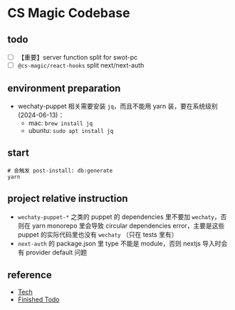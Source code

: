 # CS Magic Codebase

## todo

- [ ] 【重要】server function split for swot-pc 
- [ ] `@cs-magic/react-hooks` split next/next-auth

## environment preparation

- wechaty-puppet 相关需要安装 `jq`，而且不能用 yarn 装，要在系统级别 (2024-06-13)：
    - mac: `brew install jq`
    - ubuntu: `sudo apt install jq`

## start

```shell
# 会触发 post-install: db:generate
yarn
```

## project relative instruction

- `wechaty-puppet-*` 之类的 puppet 的 dependencies 里不要加 `wechaty`，否则在 yarn monorepo 里会导致 circular dependencies error，主要是这些 puppet 的实际代码里也没有 `wechaty` （只在 tests 里有）
- `next-auth` 的 package.json 里 type 不能是 module，否则 nextjs 导入时会有 provider default 问题

## reference 

- [Tech](__docs__/tech.md)
- [Finished Todo](__docs__/finished-todo.md)
